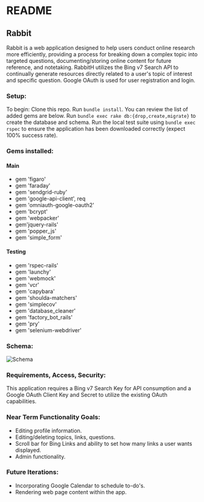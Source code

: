 # README
## Rabbit

Rabbit is a web application designed to help users conduct online research more efficiently, providing a process for breaking down a complex topic into targeted questions, documenting/storing online content for future reference, and notetaking. RabbitH utilizes the Bing v7 Search API to continually generate resources directly related to a user's topic of interest and specific question. Google OAuth is used for user registration and login.

### Setup:

To begin:
Clone this repo.
Run `bundle install`. You can review the list of added gems are below.
Run `bundle exec rake db:{drop,create,migrate}` to create the database and schema.
Run the local test suite using `bundle exec rspec` to ensure the application has been downloaded correctly (expect 100% success rate).

### Gems installed:

#### Main
- gem 'figaro'
- gem 'faraday'
- gem 'sendgrid-ruby'
- gem 'google-api-client', req
- gem 'omniauth-google-oauth2'
- gem 'bcrypt'
- gem 'webpacker'
- gem'jquery-rails'
- gem 'popper_js'
- gem 'simple_form'

#### Testing
- gem 'rspec-rails'
- gem 'launchy'
- gem 'webmock'
- gem 'vcr'
- gem 'capybara'
- gem 'shoulda-matchers'  
- gem 'simplecov'
- gem 'database_cleaner'
- gem 'factory_bot_rails'
- gem 'pry'
- gem 'selenium-webdriver'

### Schema:

![Schema](./schema2.png)

### Requirements, Access, Security:

This application requires a Bing v7 Search Key for API consumption and a Google OAuth Client Key and Secret to utilize the existing OAuth capabilities.

### Near Term Functionality Goals:
- Editing profile information.
- Editing/deleting topics, links, questions.
- Scroll bar for Bing Links and ability to set how many links a user wants displayed.
- Admin functionality.

### Future Iterations:

- Incorporating Google Calendar to schedule to-do's.
- Rendering web page content within the app.

